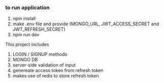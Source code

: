 ### to run application

1.  npm install
2.  make .env file and provide (MONGO_URL, JWT_ACCESS_SECRET and JWT_REFRESH_SECRET)
3.  npm run dev

This project includes
1.  LOGIN / SIGNUP methods
2.  MONGO DB
3.  server-side validation of input
4.  genereate access token from refresh token 
5.  makes use of redis to store refresh token
